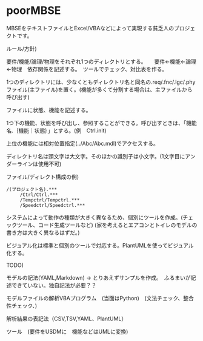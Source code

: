 # poorMBSE

MBSEをテキストファイルとExcel/VBAなどによって実現する貧乏人のプロジェクトです。


ルール/方針)

要件/機能/論理/物理をそれぞれ1つのディレクトリとする。　　要件<-機能<-論理<-物理　依存関係を記述する。　ツールでチェック、対比表を作る。

1つのディレクトリには、少なくともディレクトリ名と同名の.req/.fnc/.lgc/.phyファイル(主ファイル)を置く。(機能が多くて分割する場合は、主ファイルから呼び出す)

ファイルに状態、機能を記述する。

1つ下の機能、状態を呼び出し、参照することができる。呼び出すときは、「機能名.｛機能｜状態｝」とする。(例　Ctrl.init) 

上位の機能には相対位置指定(../Abc/Abc.mdl)でアクセスする。

ディレクトリ名は頭文字は大文字。そのほかの識別子は小文字。(1文字目にアンダーラインは使用不可)

ファイル/ディレクト構成の例)
```
/(プロジェクト名).***
     /Ctrl/Ctrl.***
     /Tempctrl/Tempctrl.***
     /Speedctrl/Speedctrl.***
```
システムによって動作の種類が大きく異なるため、個別にツールを作成。(チェックツール、コード生成ツールなど)
(家を考えるとエアコンとトイレのモデルの書き方は大きく異なるはずだ。)

ビジュアル化は標準と個別のツールで対応する。PlantUMLを使ってビジュアル化する。

TODO)

モデルの記法(YAML,Markdown) -> とりあえずサンプルを作成。　ふるまいが記述できていない。独自記法が必要？？

モデルファイルの解析VBAプログラム　(当面はPython)　(文法チェック、整合性チェック、)

解析結果の表記法（CSV,TSV,YAML、PlantUML）

ツール　(要件をUSDMに　機能などはUMLに変換)

